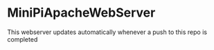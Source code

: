# MiniPiApacheWebServer
This webserver updates automatically whenever a push to this repo is completed
